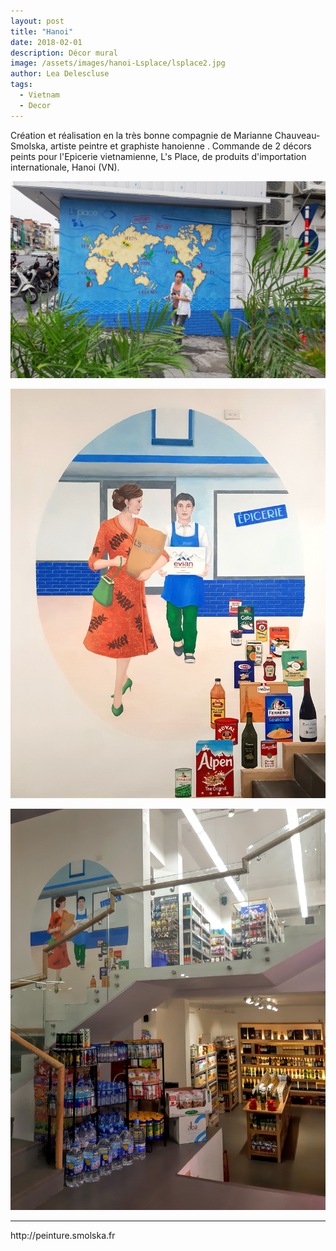 ```yaml
---
layout: post
title: "Hanoi"
date: 2018-02-01
description: Décor mural
image: /assets/images/hanoi-Lsplace/lsplace2.jpg
author: Lea Delescluse
tags:
  - Vietnam
  - Decor
---
```

Création et réalisation en la très bonne compagnie de Marianne Chauveau-Smolska, artiste peintre et graphiste hanoienne .
Commande de 2 décors peints pour l'Epicerie vietnamienne, L's Place, de produits d'importation internationale, Hanoi (VN).

![Placeholder](/assets/images/hanoi-Lsplace/lsplace1.jpg)

![Placeholder](/assets/images/hanoi-Lsplace/lsplace3.jpg)

![Placeholder](/assets/images/hanoi-Lsplace/lsplace4.jpg)

<hr/>
http://peinture.smolska.fr
